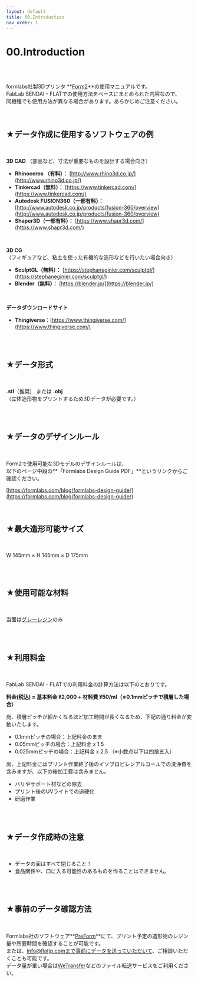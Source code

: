 ```yaml
---
layout: default
title: 00.Introduction
nav_order: 1
---
```


# 00.Introduction
<br><br>

formlabs社製3Dプリンタ **[Form2](https://formlabs.com/jp/)**の使用マニュアルです。<br>
FabLab SENDAI - FLATでの使用方法をベースにまとめられた内容なので、<br>
同機種でも使用方法が異なる場合があります。あらかじめご注意ください。<br>
<br>
<br>

## ★データ作成に使用するソフトウェアの例
<br>

**3D CAD** （部品など、寸法が重要なものを設計する場合向き）

* **Rhinoceros （有料）：** [http://www.rhino3d.co.jp/](http://www.rhino3d.co.jp/)  
* **Tinkercad（無料）：** [https://www.tinkercad.com/](https://www.tinkercad.com/)
* **Autodesk FUSION360（一部有料）：** [http://www.autodesk.co.jp/products/fusion-360/overview](http://www.autodesk.co.jp/products/fusion-360/overview)
* **Shaper3D（一部有料）：** [https://www.shapr3d.com/](https://www.shapr3d.com/)

<br>

**3D CG** （フィギュアなど、粘土を使った有機的な造形などを行いたい場合向き）

* **SculptGL（無料）：** [https://stephaneginier.com/sculptgl/](https://stephaneginier.com/sculptgl/)
* **Blender（無料）：** [https://blender.jp/](https://blender.jp/)

<br>

**データダウンロードサイト**

* **Thingiverse**：[https://www.thingiverse.com/](https://www.thingiverse.com/)

<br>
<br>

## ★データ形式
<br>

**.stl**（推奨） または **.obj**<br>
（立体造形物をプリントするため3Dデータが必要です。）<br>

<br>
<br>

## ★データのデザインルール
<br>

Form2で使用可能な3Dモデルのデザインルールは、<br>
以下のページ中段の**「Formlabs Design Guide PDF」**というリンクからご確認ください。

[https://formlabs.com/blog/formlabs-design-guide/](https://formlabs.com/blog/formlabs-design-guide/)
<br>
<br>
<br>

## ★最大造形可能サイズ
<br>

W 145mm × H 145mm × D 175mm<br>

<br>
<br>

## ★使用可能な材料
<br>

当面は[グレーレジン](https://www.form2.shop/product-page/resin-grey)のみ

<br>
<br>

## ★利用料金
<br>

FabLab SENDAI - FLATでの利用料金の計算方法は以下のとおりです。<br>

**料金\(税込\) = 基本料金 ¥2,000 + 材料費 ¥50/ml（※0.1mmピッチで積層した場合）**

尚、積層ピッチが細かくなるほど加工時間が長くなるため、下記の通り料金が変動いたします。<br>

* 0.1mmピッチの場合：上記料金のまま
* 0.05mmピッチの場合：上記料金 x 1.5
* 0.025mmピッチの場合：上記料金 x 2.5 （※小数点以下は四捨五入）

尚、上記料金にはプリント作業終了後のイソプロピレンアルコールでの洗浄費を含みますが、以下の後加工費は含みません。<br>

* バリやサポート材などの除去
* プリント後のUVライトでの追硬化
* 研磨作業

<br>
<br>

## ★データ作成時の注意
<br>

* データの面はすべて閉じること！  
* 食品関係や、口に入る可能性のあるものを作ることはできません。

<br>
<br>

## ★事前のデータ確認方法
<br>

Formlabs社のソフトウェア**[PreForm](https://support.formlabs.com/s/article/Install-PreForm-Software?language=ja)**にて、プリント予定の造形物のレジン量や所要時間を確認することが可能です。<br>
または、info@flatjp.comまで事前にデータを送っていただいて、ご相談いただくことも可能です。<br>
データ量が重い場合は[WeTransfer](https://wetransfer.com/)などのファイル転送サービスをご利用ください。<br>
<br>
<br>
<br>
<br>
